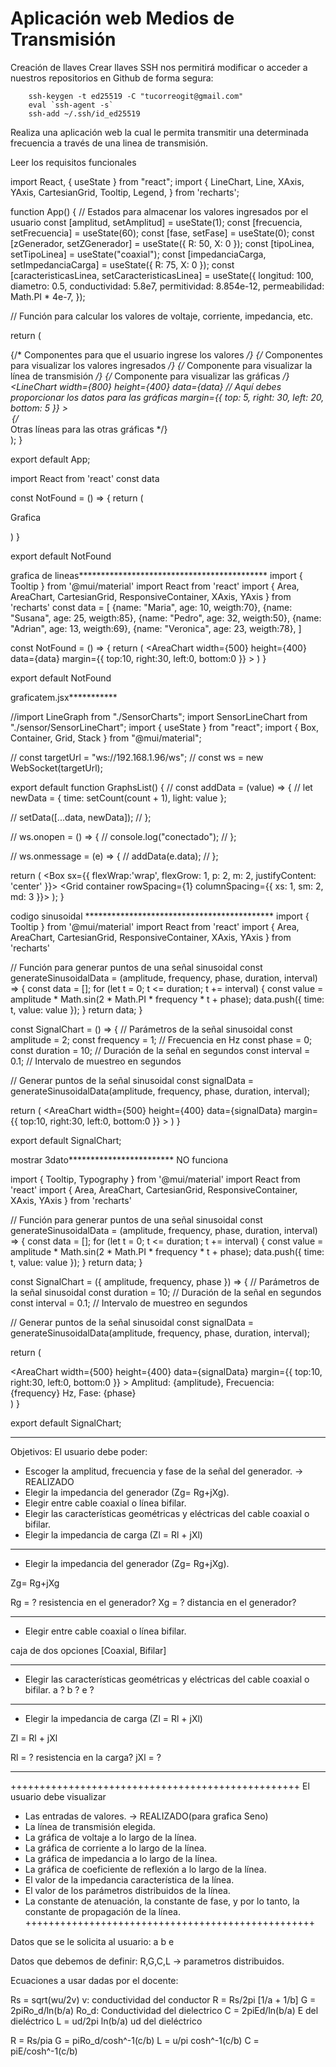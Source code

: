 # Aplicación web Medios de Transmisión 
Creación de llaves
Crear llaves SSH nos permitirá modificar o acceder a nuestros repositorios en Github de forma segura:
```
    ssh-keygen -t ed25519 -C "tucorreogit@gmail.com"
    eval `ssh-agent -s`
    ssh-add ~/.ssh/id_ed25519
```
Realiza una aplicación web la cual le permita transmitir una determinada frecuencia a través de una linea de transmisión.

Leer los requisitos funcionales


import React, { useState } from "react";
import {
  LineChart, Line,
  XAxis, YAxis,
  CartesianGrid, Tooltip, Legend,
} from 'recharts';

function App() {
  // Estados para almacenar los valores ingresados por el usuario
  const [amplitud, setAmplitud] = useState(1);
  const [frecuencia, setFrecuencia] = useState(60);
  const [fase, setFase] = useState(0);
  const [zGenerador, setZGenerador] = useState({ R: 50, X: 0 });
  const [tipoLinea, setTipoLinea] = useState("coaxial");
  const [impedanciaCarga, setImpedanciaCarga] = useState({ R: 75, X: 0 });
  const [caracteristicasLinea, setCaracteristicasLinea] = useState({
    longitud: 100,
    diametro: 0.5,
    conductividad: 5.8e7,
    permitividad: 8.854e-12,
    permeabilidad: Math.PI * 4e-7,
  });

  // Función para calcular los valores de voltaje, corriente, impedancia, etc.

  return (
    <div className="App">
      {/* Componentes para que el usuario ingrese los valores */}
      {/* Componentes para visualizar los valores ingresados */}
      {/* Componente para visualizar la línea de transmisión */}
      {/* Componente para visualizar las gráficas */}
      <LineChart
        width={800}
        height={400}
        data={data} // Aquí debes proporcionar los datos para las gráficas
        margin={{ top: 5, right: 30, left: 20, bottom: 5 }}
      >
        <CartesianGrid strokeDasharray="3 3" />
        <XAxis dataKey="name" />
        <YAxis />
        <Tooltip />
        <Legend />
        <Line type="monotone" dataKey="voltage" stroke="#8884d8" />
        <Line type="monotone" dataKey="current" stroke="#82ca9d" />
        {/* Otras líneas para las otras gráficas */}
      </LineChart>
    </div>
  );
}

export default App;


import React from 'react'
const data

const NotFound = () => {
  return (
    <div>Grafica</div>

  )
}

export default NotFound


grafica de lineas*******************************************
import { Tooltip } from '@mui/material'
import React from 'react'
import { Area, AreaChart, CartesianGrid, ResponsiveContainer, XAxis, YAxis } from 'recharts'
const data = [
  {name: "Maria", age: 10, weigth:70},
  {name: "Susana", age: 25, weigth:85},
  {name: "Pedro", age: 32, weigth:50},
  {name: "Adrian", age: 13, weigth:69},
  {name: "Veronica", age: 23, weigth:78},
]

const NotFound = () => {
  return (
    <ResponsiveContainer width="100%" aspect={2}>
      <AreaChart
        width={500}
        height={400}
        data={data}
        margin={{
          top:10,
          right:30,
          left:0,
          bottom:0
        }}
      >
        <CartesianGrid strokeDasharray="3 3"/>
        <XAxis dataKey="name"/>
        <YAxis/>
        <Tooltip />
        <Area type="monotone" dataKey="age" stackId="1" stroke='#8884d8' fill='#8884d8' />
        <Area type="monotone" dataKey="weigth" stackId="1" stroke='#82caed' fill='#fad3cf' />
      </AreaChart>
    </ResponsiveContainer>
  )
}

export default NotFound


graficatem.jsx***********

//import LineGraph from "./SensorCharts";
import SensorLineChart from "./sensor/SensorLineChart";
import { useState } from "react";
import { Box, Container, Grid, Stack } from "@mui/material";

// const targetUrl = "ws://192.168.1.96/ws";
// const ws = new WebSocket(targetUrl);

export default function GraphsList() {
  // const addData = (value) => {
  //   let newData = { time: setCount(count + 1), light: value };

  //   setData([...data, newData]);
  // };

  // ws.onopen = () => {
  //   console.log("conectado");
  // };

  // ws.onmessage = (e) => {
  //   addData(e.data);
  // };

  return (
    <Box sx={{ flexWrap:'wrap', flexGrow: 1, p: 2, m: 2, justifyContent: 'center'  }}>
      <Stack spacing={2}>
        <Grid container rowSpacing={1} columnSpacing={{ xs: 1, sm: 2, md: 3 }}>
          <Grid item xs={12} md={6} >
            <SensorLineChart url="ws://192.168.243.118/ws" />
          </Grid>
          <Grid item xs={12} md={6}>
            <SensorLineChart url="ws://192.168.243.112/ws" />
          </Grid>
          <Grid item xs={12} md={6}>
            <SensorLineChart url="ws://192.168.243.128/ws" />
          </Grid>
        </Grid>
      </Stack>
    </Box>
  );
}


codigo sinusoidal *******************************************
import { Tooltip } from '@mui/material'
import React from 'react'
import { Area, AreaChart, CartesianGrid, ResponsiveContainer, XAxis, YAxis } from 'recharts'

// Función para generar puntos de una señal sinusoidal
const generateSinusoidalData = (amplitude, frequency, phase, duration, interval) => {
  const data = [];
  for (let t = 0; t <= duration; t += interval) {
    const value = amplitude * Math.sin(2 * Math.PI * frequency * t + phase);
    data.push({ time: t, value: value });
  }
  return data;
}

const SignalChart = () => {
  // Parámetros de la señal sinusoidal
  const amplitude = 2;
  const frequency = 1; // Frecuencia en Hz
  const phase = 0;
  const duration = 10; // Duración de la señal en segundos
  const interval = 0.1; // Intervalo de muestreo en segundos

  // Generar puntos de la señal sinusoidal
  const signalData = generateSinusoidalData(amplitude, frequency, phase, duration, interval);

  return (
    <ResponsiveContainer width="100%" aspect={2}>
      <AreaChart
        width={500}
        height={400}
        data={signalData}
        margin={{
          top:10,
          right:30,
          left:0,
          bottom:0
        }}
      >
        <CartesianGrid strokeDasharray="3 3"/>
        <XAxis dataKey="time"/>
        <YAxis/>
        <Tooltip />
        <Area type="monotone" dataKey="value" stackId="1" stroke='#8884d8' fill='#8884d8' />
      </AreaChart>
    </ResponsiveContainer>
  )
}

export default SignalChart;

mostrar 3dato************************ NO funciona

import { Tooltip, Typography } from '@mui/material'
import React from 'react'
import { Area, AreaChart, CartesianGrid, ResponsiveContainer, XAxis, YAxis } from 'recharts'

// Función para generar puntos de una señal sinusoidal
const generateSinusoidalData = (amplitude, frequency, phase, duration, interval) => {
  const data = [];
  for (let t = 0; t <= duration; t += interval) {
    const value = amplitude * Math.sin(2 * Math.PI * frequency * t + phase);
    data.push({ time: t, value: value });
  }
  return data;
}

const SignalChart = ({ amplitude, frequency, phase }) => {
  // Parámetros de la señal sinusoidal
  const duration = 10; // Duración de la señal en segundos
  const interval = 0.1; // Intervalo de muestreo en segundos

  // Generar puntos de la señal sinusoidal
  const signalData = generateSinusoidalData(amplitude, frequency, phase, duration, interval);

  return (
    <div>
      <ResponsiveContainer width="100%" aspect={2}>
        <AreaChart
          width={500}
          height={400}
          data={signalData}
          margin={{
            top:10,
            right:30,
            left:0,
            bottom:0
          }}
        >
          <CartesianGrid strokeDasharray="3 3"/>
          <XAxis dataKey="time"/>
          <YAxis/>
          <Tooltip />
          <Area type="monotone" dataKey="value" stackId="1" stroke='#8884d8' fill='#8884d8' />
        </AreaChart>
      </ResponsiveContainer>
      <Typography variant="subtitle1">
        Amplitud: {amplitude}, Frecuencia: {frequency} Hz, Fase: {phase}
      </Typography>
    </div>
  )
}

export default SignalChart;

**************************************************
Objetivos:
El usuario debe poder:

- Escoger la amplitud, frecuencia y fase de la señal del generador.                 -> REALIZADO
- Elegir la impedancia del generador (Zg= Rg+jXg).
- Elegir entre cable coaxial o línea bifilar.
- Elegir las características geométricas y eléctricas del cable coaxial o bifilar.
- Elegir la impedancia de carga (Zl = Rl + jXl)
**************************************************
- Elegir la impedancia del generador (Zg= Rg+jXg).

Zg= Rg+jXg

Rg = ? resistencia en el generador?
Xg = ? distancia en el generador?


**************************************************
- Elegir entre cable coaxial o línea bifilar.

caja de dos opciones [Coaxial, Bifilar]

**************************************************
- Elegir las características geométricas y eléctricas del cable coaxial o bifilar.
a ? 
b ? 
e ?

**************************************************
- Elegir la impedancia de carga (Zl = Rl + jXl)

Zl = Rl + jXl

Rl = ? resistencia en la carga?
jXl = ?  
**************************************************
++++++++++++++++++++++++++++++++++++++++++++++++++
El usuario debe visualizar

- Las entradas de valores. -> REALIZADO(para grafica Seno)
- La línea de transmisión elegida.
- La gráfica de voltaje a lo largo de la línea.
- La gráfica de corriente a lo largo de la línea.
- La gráfica de impedancia a lo largo de la línea.
- La gráfica de coeficiente de reflexión a lo largo de la línea.
- El valor de la impedancia característica de la línea.
- El valor de los parámetros distribuidos de la línea.
- La constante de atenuación, la constante de fase, y por lo tanto, la constante de propagación de la línea.
++++++++++++++++++++++++++++++++++++++++++++++++++

Datos que se le solicita al usuario:
a
b
e

Datos que debemos de definir:
R,G,C,L  -> parametros distribuidos.

Ecuaciones a usar dadas por el docente:

Rs = sqrt(wu/2v)    v: conductividad del conductor
R = Rs/2pi [1/a + 1/b]
G = 2piRo_d/ln(b/a)       Ro_d: Conductividad del dielectrico
C = 2piEd/ln(b/a)         E del dieléctrico
L = ud/2pi ln(b/a)        ud del dieléctrico

R = Rs/pia
G = piRo_d/cosh^-1(c/b)
L = u/pi cosh^-1(c/b)
C = piE/cosh^-1(c/b)




